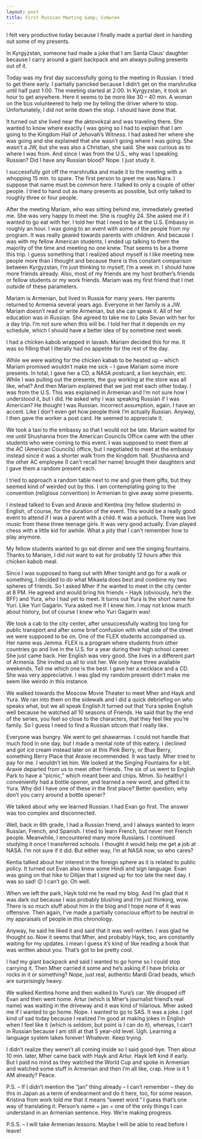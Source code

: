 ```yaml
---
layout: post
title: First Russian Meeting &amp; События
---
```


I felt very productive today because I finally made a partial dent in handing out some of my presents. 

In Kyrgyzstan, someone had made a joke that I am Santa Claus’ daughter because I carry around a giant backpack and am always pulling presents out of it.

Today was my first day successfully going to the meeting in Russian. I tried to get there early. I partially panicked because I didn’t get on the marshrutka until half past 1:00. The meeting started at 2:00. In Kyrgyzstan, it took an hour to get anywhere. Here it seems to be more like 30 – 40 min. A woman on the bus volunteered to help me by telling the driver where to stop. Unfortunately, I did not write down the stop. I should have done that.

It turned out she lived near the aktovokzal and was traveling there. She wanted to know where exactly I was going so I had to explain that I am going to the Kingdom Hall of Jehovah’s Witness. I had asked her where she was going and she explained that she wasn’t going where I was going. She wasn’t a JW, but she was also a Christian, she said. She was curious as to where I was from. And since I was from the U.S., why was I speaking Russian? Did I have any Russian blood? Nope. I just study it.

I successfully got off the marshrutka and made it to the meeting with  a whopping 15 min. to spare. The first person to greet me was Naira. I suppose that name must be common here. I talked to only a couple of other people. I tried to hand out as many presents as possible, but only talked to roughly three or four people. 

After the meeting Mariam, who was sitting behind me, immediately greeted me. She was very happy to meet me. She is roughly 24. She asked me if I wanted to go eat with her. I told her that I need to be at the U.S. Embassy in roughly an hour. I was going to an event with some of the people from my program. It was really geared towards parents with children. And because I was with my fellow American students, I ended up talking to them the majority of the time and meeting no one knew. That seems to be a theme this trip. I guess something that I realized about myself is I like meeting new people more than I thought and because there is this constant comparison between Kyrgyzstan, I’m just thinking to myself, I’m a week in. I should have more friends already. Also, most of my friends are my host brother’s friends or fellow students or my work friends. Mariam was my first friend that I met outside of these parameters. 

Mariam is Armenian, but lived in Russia for many years. Her parents returned to Armenia several years ago. Everyone in her family is a JW. Mariam doesn’t read or write Armenian, but she can speak it. All of her education was in Russian. She agreed to take me to Lake Sevan with her for a day trip. I’m not sure when this will be. I told her that it depends on my schedule, which I should have a better idea of by sometime next week.

I had a chicken kabob wrapped in lavash. Mariam decided this for me. It was so filling that I literally had no appetite for the rest of the day.

While we were waiting for the chicken kabab to be heated up – which Mariam promised wouldn’t make me sick – I gave Mariam some more presents. In total, I gave her a CD, a NASA postcard, a lion keychain, etc. While I was pulling out the presents, the guy working at the store was all like, what? And then Mariam explained that we just met each other today. I was from the U.S. This was explained in Armenian and I’m not sure how I understood it, but I did. He asked why I was speaking Russian if I was American? He thought I was Russian. Incorrect assumption, again. I have an accent. Like I don’t even get how people think I’m actually Russian. Anyway, I then gave the worker a post card. He seemed to appreciate it.

We took a taxi to the embassy so that I would not be late. Mariam waited for me until Shushanna from the American Councils Office came with the other students who were coming to this event. I was supposed to meet them at the AC (American Councils) office, but I negotiated to meet at the embassy instead since it was a shorter walk from the kingdom hall. Shushanna and the other AC employee (I can’t recall her name) brought their daughters and I gave them a random present each.

I tried to approach a random table next to me and give them gifts, but they seemed kind of weirded out by this. I am contemplating going to the convention (religious convention) in Armenian to give away some presents. 

I instead talked to Evan and Araxie and Kentina (my fellow students) in English, of course, for the duration of the event. This would be a really good event to attend if I was a parent with a child. It was a potluck. There was live music from these three teenage girls. It was very good actually. Evan played chess with a little kid for awhile. What a pity that I can’t remember how to play anymore.

My fellow students wanted to go eat dinner and see the singing fountains. Thanks to Mariam, I did not want to eat for probably 12 hours after this chicken kabob meal. 

Since I was supposed to hang out with Mher tonight and go for a walk or something, I decided to do what Mikaela does best and combine my two spheres of friends. So I asked Mher if he wanted to meet in the city center at 8 PM. He agreed and would bring his friends – Hayk (obviously, he’s the BFF) and Yura, who I had yet to meet. It turns out Yura is the short name for Yuri. Like Yuri Gagarin. Yura asked me if I knew him. I may not know much about history, but of course I knew who Yuri Gagarin was! 

We took a cab to the city center, after unsuccessfully waiting too long for public transport and after some brief confusion with what side of the street we were supposed to be on. One of the FLEX students accompanied us. Her name was Jemma. FLEX is a program where students from other countries go and live in the U.S. for a year during their high school career. She just came back. Her English was very good. She lives in a different part of Armenia. She invited us all to visit her. We only have three available weekends. Tell me which one is the best. I gave her a necklace and a CD. She was very appreciative. I was glad my random present didn’t make me seem like weirdo in this instance.

We walked towards the Moscow Movie Theater to meet Mher and Hayk and Yura. We ran into them on the sidewalk and I did a quick debriefing on who speaks what, but we all speak English.It turned out that Yura spoke English well because he watched all 10 seasons of Friends. He said that by the end of the series, you feel so close to the characters, that they feel like you’re family. So I guess I need to find a Russian sitcom that I really like. 

Everyone was hungry. We went to get shawarmas. I could not handle that much food in one day, but I made a mental note of this eatery. I declined and got ice cream instead later on at this Pink Berry, or Blue Berry, something Berry Place that Araxie recommended. It was tasty. Mher tried to pay for me. I wouldn’t let him. We looked at the Singing Fountains for a bit. Araxie departed from us to meet other friends. The six of us went to English Park to have a “picnic,” which meant beer and chips. Mmm. So healthy! I conveniently had a bottle opener, and learned a new word, and gifted it to Yura. Why did I have one of these in the first place? Better question, why don’t you carry around a bottle opener? 

We talked about why we learned Russian. I had Evan go first. The answer was too complex and disconnected.

Well, back in 6th grade, I had a Russian friend, and I always wanted to learn Russian, French, and Spanish. I tried to learn French, but never met French people. Meanwhile, I encountered many more Russians. I continued studying it once I transferred schools. I thought it would help me get a job at NASA. I’m not sure if it did. But either way, I’m at NASA now, so who cares?

Kentia talked about her interest in the foreign sphere as it is related to public policy. It turned out Evan also knew some Hindi and sign language.  Evan was going on that hike to Dilijan that I signed up for too late the next day. I was so sad! ☹ I can’t go. Oh well.

When we left the park, Hayk told me he read my blog. And I’m glad that it was dark out because I was probably blushing and I’m just thinking, wow. There is so much stuff about him in the blog and I hope none of it was offensive. Then again, I’ve made a partially conscious effort to be neutral in my appraisals of people in this chronology. 

Anyway, he said he liked it and said that it was well-written. I was glad he thought so. Now it seems that Mher, and probably Hayk, too, are constantly waiting for my updates. I mean I guess it’s kind of like reading a book that was written about you. That’s got to be pretty cool. 

I had my giant backpack and said I wanted to go home so I could stop carrying it. Then Mher carried it some and he’s asking if I have bricks or rocks in it or something? Nope, just real, authentic Mardi Grad beads, which are surprisingly heavy.

We walked Kentina home and then walked to Yura’s car. We dropped off Evan and then went home. Artur (which is Mher’s journalist friend’s real name) was waiting in the driveway and it was kind of hilarious. Mher asked me if I wanted to go home. Nope. I wanted to go to SAS. It was a joke. I got kind of sad today because I realized I’m good at making jokes in English when I feel like it (which is seldom, but point is I can do it), whereas, I can’t in Russian because I am still at that 5 year-old level. Ugh. Learning a language system takes forever! Whatever. Keep trying. 

I didn’t realize they weren’t all coming inside so I said good-bye. Then about 10 min. later, Mher came back with Hayk and Artur. Hayk left kind if early. But I paid no mind as they watched the World Cup and spoke in Armenian and watched some stuff in Armenian and then I’m all like, crap. How is it 1 AM already? 
Peace.

P.S. – If I didn’t mention the “jan” thing already – I can’t remember – they do this in Japan as a term of endearment and do it here, too, for some reason. Kristina from work told me that it means “sweet word.” I guess that’s one way of translating it. Person’s name + jan = one of the only things I can understand in an Armenian sentence. Hey. We’re making progress.

P.S.S. – I will take Armenian lessons. Maybe I will be able to read before I leave!

